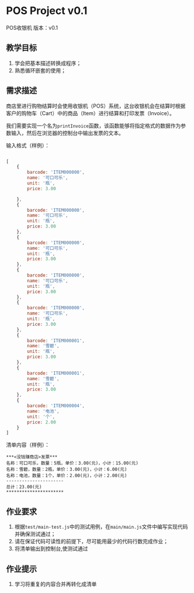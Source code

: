 # POS Project v0.1

POS收银机 版本：v0.1

## 教学目标

1. 学会把基本描述转换成程序；
2. 熟悉循环嵌套的使用；

## 需求描述

商店里进行购物结算时会使用收银机（POS）系统，这台收银机会在结算时根据客户的购物车（Cart）中的商品（Item）进行结算和打印发票（Invoice）。

我们需要实现一个名为```printInvoice```函数，该函数能够将指定格式的数据作为参数输入，然后在浏览器的控制台中输出发票的文本。

输入格式（样例）：

```javascript

[
    {
        barcode: 'ITEM000000',
        name: '可口可乐',
        unit: '瓶',
        price: 3.00

    },
    {
        barcode: 'ITEM000000',
        name: '可口可乐',
        unit: '瓶',
        price: 3.00
    },
    {
        barcode: 'ITEM000000',
        name: '可口可乐',
        unit: '瓶',
        price: 3.00
    },
    {
        barcode: 'ITEM000000',
        name: '可口可乐',
        unit: '瓶',
        price: 3.00
    },
    {
        barcode: 'ITEM000000',
        name: '可口可乐',
        unit: '瓶',
        price: 3.00
    },
    {
        barcode: 'ITEM000001',
        name: '雪碧',
        unit: '瓶',
        price: 3.00
    },
    {
        barcode: 'ITEM000001',
        name: '雪碧',
        unit: '瓶',
        price: 3.00
    },
    {
        barcode: 'ITEM000004',
        name: '电池',
        unit: '个',
        price: 2.00
    }
]

```

清单内容（样例）：

```
***<没钱赚商店>发票***
名称：可口可乐，数量：5瓶，单价：3.00(元)，小计：15.00(元)
名称：雪碧，数量：2瓶，单价：3.00(元)，小计：6.00(元)
名称：电池，数量：1个，单价：2.00(元)，小计：2.00(元)
----------------------
总计：23.00(元)
**********************
```

## 作业要求

1. 根据```test/main-test.js```中的测试用例，在```main/main.js```文件中编写实现代码并确保测试通过；
2. 请在保证代码可读性的前提下，尽可能用最少的代码行数完成作业；
3. 将清单输出到控制台,使测试通过

## 作业提示


1. 学习将重复的内容合并再转化成清单